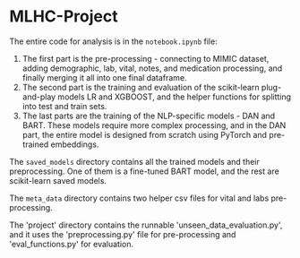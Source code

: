 # MLHC-Project
 
The entire code for analysis is in the `notebook.ipynb` file:

1. The first part is the pre-processing - connecting to MIMIC dataset, adding demographic, lab, vital, notes, and medication processing, and finally merging it all into one final dataframe.
2. The second part is the training and evaluation of the scikit-learn plug-and-play models LR and XGBOOST, and the helper functions for splitting into test and train sets.
3. The last parts are the training of the NLP-specific models - DAN and BART. These models require more complex processing, and in the DAN part, the entire model is designed from scratch using PyTorch and pre-trained embeddings.

The `saved_models` directory contains all the trained models and their preprocessing. One of them is a fine-tuned BART model, and the rest are scikit-learn saved models.

The `meta_data` directory contains two helper csv files for vital and labs pre-processing.

The 'project' directory contains the runnable 'unseen_data_evaluation.py', and it uses the 'preprocessing.py' file for pre-processing and 'eval_functions.py' for evaluation.
